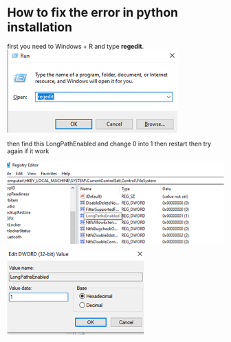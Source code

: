 
# How to fix the error in python installation

first you need to Windows + R and type **regedit**.
![regefit image](https://github.com/Adornadowilliam2/python_error/blob/main/media/regedit.png?raw=true)

then find this LongPathEnabled and change 0 into 1 then restart then try again if it work 

![long path image](https://github.com/Adornadowilliam2/python_error/blob/main/media/longpathenabled.png?raw=true)

![change into one](https://github.com/Adornadowilliam2/python_error/blob/main/media/onetoadd.png?raw=true)


